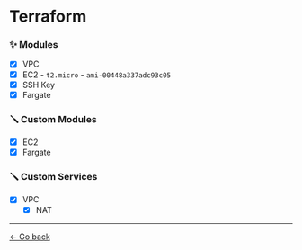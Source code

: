 # Terraform

### ✨ Modules

- [x] VPC
- [x] EC2 - `t2.micro` - `ami-00448a337adc93c05`
- [x] SSH Key
- [x] Fargate

### 🪛 Custom Modules

- [x] EC2
- [x] Fargate

### 🪛 Custom Services

- [x] VPC
  - [x] NAT

---

[← Go back](../README.md)
